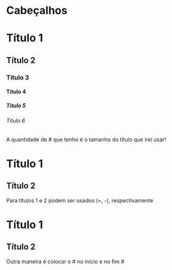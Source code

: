 # Cabeçalhos

# Título 1

## Título 2

### Título 3

#### Título 4

##### Título 5

###### Título 6

A quantidade de # que tenho é o tamanho do título que irei usar!

Título 1 
=

Título 2 
-
Para títulos 1 e 2 podem ser usados (=, -), respectivamente

# Título 1 #


## Título 2 ## 

Outra maneira é colocar o # no início e no fim #